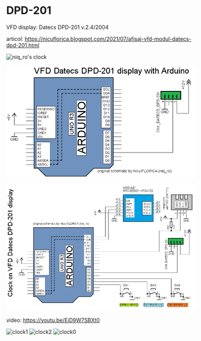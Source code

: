 # DPD-201
VFD display: Datecs DPD-201 v.2.4/2004

articol: https://nicuflorica.blogspot.com/2021/07/afisaj-vfd-modul-datecs-dpd-201.html

![niq_ro's clock](https://1.bp.blogspot.com/-Z7sEuieB6hs/YOlZRkWuYTI/AAAAAAAAeng/yNdaNIRTbFQPLvEmgFVZWlTOil2qd2ALwCLcBGAsYHQ/s596/ceas1_general.png)

![test schematic](https://github.com/tehniq3/DPD-201/blob/main/DPD-201_Arduino_schematic.png)

![clock](https://github.com/tehniq3/DPD-201/blob/main/DPD-201_clock_Arduino_schematic.png)

video: https://youtu.be/EjD9W7SBXt0

![clock1](https://1.bp.blogspot.com/-jZiQ0zsFvWI/YOlX28fAKbI/AAAAAAAAenA/O2HDrkr58p0yp01LYxU8EYLVMx0_6e2HQCLcBGAsYHQ/w200-h131/ceas0_temperatura.png)
![clock2](https://1.bp.blogspot.com/-psRd_6DNx78/YOlYD0T5H2I/AAAAAAAAenM/Um9_76yakqsfNaolWH43D1HYan93t-0dACLcBGAsYHQ/w200-h131/ceas0_umiditate.png)
![clock0](https://1.bp.blogspot.com/-K16J1vZH5jg/YOmbQ8XbfRI/AAAAAAAAeow/J_VuGsrQaksWk1Kuv2ZzPWemTOGQAOIfQCLcBGAsYHQ/s320/consum.png)
